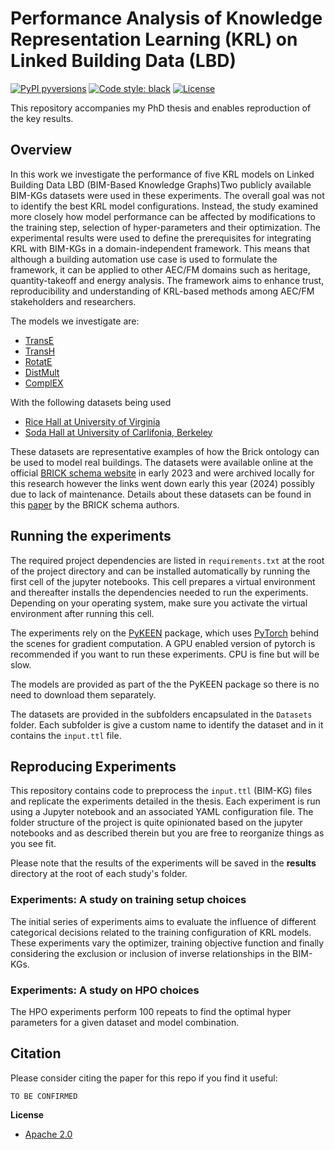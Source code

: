 # Performance Analysis of Knowledge Representation Learning (KRL) on Linked Building Data (LBD)


[![PyPI pyversions](https://img.shields.io/pypi/pyversions/pykeen)](https://img.shields.io/pypi/pyversions/pykeen)
[![Code style: black](https://img.shields.io/badge/code%20style-black-000000.svg)](https://github.com/psf/black)
[![License](https://img.shields.io/badge/License-Apache_2.0-blue.svg)](https://opensource.org/licenses/Apache-2.0)

This repository accompanies my PhD thesis and enables reproduction of the key results.

## Overview

In this work we investigate the performance of five KRL models on Linked Building Data LBD (BIM-Based Knowledge Graphs)Two publicly available
BIM-KGs datasets were used in these experiments. The overall goal was not to identify the best KRL model configurations. Instead, the study examined more closely how model performance can be affected by modifications to the training step, selection of hyper-parameters and their optimization. The experimental results were used to define the prerequisites for integrating KRL with BIM-KGs in a domain-independent framework. This means that although a building automation use case is used to formulate the framework, it can be applied to other AEC/FM
domains such as heritage, quantity-takeoff and energy analysis. The framework aims to enhance trust, reproducibility and understanding
of KRL-based methods among AEC/FM stakeholders and researchers.

The models we investigate are: 

- [TransE](https://papers.nips.cc/paper/2013/hash/1cecc7a77928ca8133fa24680a88d2f9-Abstract.html)
- [TransH](https://ojs.aaai.org/index.php/AAAI/article/view/8870)
- [RotatE](https://arxiv.org/abs/1902.10197)
- [DistMult](https://arxiv.org/abs/1412.6575)
- [ComplEX](https://arxiv.org/abs/1606.06357)

With the following datasets being used

- [Rice Hall at University of Virginia](https://dl.acm.org/doi/10.1145/2993422.2993577)
- [Soda Hall at University of Carlifonia, Berkeley](https://dl.acm.org/doi/10.1145/2993422.2993577)

These datasets are representative examples of how the Brick ontology can be used to model real buildings. The datasets were available online at the official [BRICK schema website](https://brickschema.org/resources/#original-brick-reference-models) in early 2023 and were archived locally for this research however the links went down early this year (2024) possibly due to lack of maintenance. Details about these datasets can be found in this [paper](https://dl.acm.org/doi/10.1145/2993422.2993577) by the BRICK schema authors.


## Running the experiments

The required project dependencies are listed in ```requirements.txt``` at the root of the project directory and can be installed automatically by running the first cell of the jupyter notebooks. This cell prepares a virtual environment and thereafter installs the dependencies needed to run the experiments. Depending on your operating system, make sure you activate the virtual environment after running this cell.

The experiments rely on the [PyKEEN](https://github.com/pykeen/pykeen) package, which uses [PyTorch](https://pytorch.org/) behind the scenes for gradient computation. A GPU enabled version of pytorch is recommended if you want to run these experiments. CPU is fine but will be slow.

The models are provided as part of the the PyKEEN package so there is no need to download them separately. 

The datasets are provided in the subfolders encapsulated in the ```Datasets``` folder. Each subfolder is give a custom name to identify the dataset and in it contains the ```input.ttl``` file.

## Reproducing Experiments

This repository contains code to preprocess the ```input.ttl``` (BIM-KG) files and replicate the experiments detailed in the thesis. Each experiment is run using a Jupyter notebook and an associated YAML configuration file. The folder structure of the project is quite opinionated based on the jupyter notebooks and as described therein but you are free to reorganize things as you see fit. 

Please note that the results of the experiments will be saved in the **results** directory at the root of each study's folder.

### Experiments: A study on training setup choices

The initial series of experiments aims to evaluate the influence of different categorical decisions related to the training configuration of KRL models. These experiments vary the optimizer, training objective function and finally considering the exclusion or inclusion of inverse relationships in the BIM-KGs.

### Experiments: A study on HPO choices

The HPO experiments perform 100 repeats to find the optimal hyper parameters for a given dataset and model combination.

## Citation

Please consider citing the paper for this repo if you find it useful:

```
TO BE CONFIRMED
```

**License**

- [Apache 2.0](https://github.com/AstraZeneca/awesome-drug-discovery-knowledge-graphs/blob/master/LICENSE)
